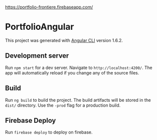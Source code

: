 https://portfolio-frontiere.firebaseapp.com/

# PortfolioAngular

This project was generated with [Angular CLI](https://github.com/angular/angular-cli) version 1.6.2.

## Development server

Run `npm start` for a dev server. Navigate to `http://localhost:4200/`. The app will automatically reload if you change any of the source files.

## Build

Run `ng build` to build the project. The build artifacts will be stored in the `dist/` directory. Use the `-prod` flag for a production build.

## Firebase Deploy

Run `firebase deploy` to deploy on firebase.
